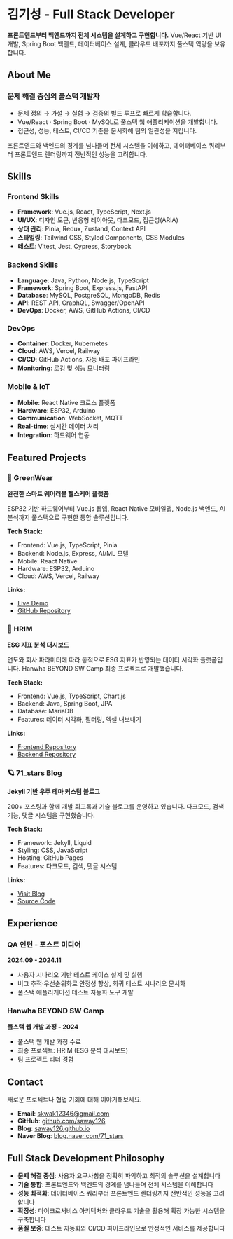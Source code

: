 # 김기성 - Full Stack Developer

**프론트엔드부터 백엔드까지 전체 시스템을 설계하고 구현합니다.**
Vue/React 기반 UI 개발, Spring Boot 백엔드, 데이터베이스 설계, 클라우드 배포까지 풀스택 역량을 보유합니다.

## About Me

### 문제 해결 중심의 풀스택 개발자

* 문제 정의 → 가설 → 실험 → 검증의 빌드 루프로 빠르게 학습합니다.
* Vue/React · Spring Boot · MySQL로 풀스택 웹 애플리케이션을 개발합니다.
* 접근성, 성능, 테스트, CI/CD 기준을 문서화해 팀의 일관성을 지킵니다.

프론트엔드와 백엔드의 경계를 넘나들며 전체 시스템을 이해하고, 데이터베이스 쿼리부터 프론트엔드 렌더링까지 전반적인 성능을 고려합니다.

## Skills

### Frontend Skills

* **Framework**: Vue.js, React, TypeScript, Next.js
* **UI/UX**: 디자인 토큰, 반응형 레이아웃, 다크모드, 접근성(ARIA)
* **상태 관리**: Pinia, Redux, Zustand, Context API
* **스타일링**: Tailwind CSS, Styled Components, CSS Modules
* **테스트**: Vitest, Jest, Cypress, Storybook

### Backend Skills

* **Language**: Java, Python, Node.js, TypeScript
* **Framework**: Spring Boot, Express.js, FastAPI
* **Database**: MySQL, PostgreSQL, MongoDB, Redis
* **API**: REST API, GraphQL, Swagger/OpenAPI
* **DevOps**: Docker, AWS, GitHub Actions, CI/CD

### DevOps

* **Container**: Docker, Kubernetes
* **Cloud**: AWS, Vercel, Railway
* **CI/CD**: GitHub Actions, 자동 배포 파이프라인
* **Monitoring**: 로깅 및 성능 모니터링

### Mobile \& IoT

* **Mobile**: React Native 크로스 플랫폼
* **Hardware**: ESP32, Arduino
* **Communication**: WebSocket, MQTT
* **Real-time**: 실시간 데이터 처리
* **Integration**: 하드웨어 연동

## Featured Projects

### 🌱 GreenWear

**완전한 스마트 웨어러블 헬스케어 플랫폼**

ESP32 기반 하드웨어부터 Vue.js 웹앱, React Native 모바일앱, Node.js 백엔드, AI 분석까지 풀스택으로 구현한 통합 솔루션입니다.

**Tech Stack:**

* Frontend: Vue.js, TypeScript, Pinia
* Backend: Node.js, Express, AI/ML 모델
* Mobile: React Native
* Hardware: ESP32, Arduino
* Cloud: AWS, Vercel, Railway

**Links:**

* [Live Demo](https://greenwear-demo.vercel.app/)
* [GitHub Repository](https://github.com/saway126/greenwear)

### 🏢 HRIM

**ESG 지표 분석 대시보드**

연도와 회사 파라미터에 따라 동적으로 ESG 지표가 반영되는 데이터 시각화 플랫폼입니다. Hanwha BEYOND SW Camp 최종 프로젝트로 개발했습니다.

**Tech Stack:**

* Frontend: Vue.js, TypeScript, Chart.js
* Backend: Java, Spring Boot, JPA
* Database: MariaDB
* Features: 데이터 시각화, 필터링, 엑셀 내보내기

**Links:**

* [Frontend Repository](https://github.com/beyond-sw-camp/be12-fin-HRIM-IMHR-FE)
* [Backend Repository](https://github.com/beyond-sw-camp/be12-fin-HRIM-IMHR-BE)

### 🪐 71\_stars Blog

**Jekyll 기반 우주 테마 커스텀 블로그**

200+ 포스팅과 함께 개발 회고록과 기술 블로그를 운영하고 있습니다. 다크모드, 검색 기능, 댓글 시스템을 구현했습니다.

**Tech Stack:**

* Framework: Jekyll, Liquid
* Styling: CSS, JavaScript
* Hosting: GitHub Pages
* Features: 다크모드, 검색, 댓글 시스템

**Links:**

* [Visit Blog](https://saway126.github.io/)
* [Source Code](https://github.com/saway126/saway126.github.io)

## Experience

### QA 인턴 - 포스트 미디어

**2024.09 - 2024.11**

* 사용자 시나리오 기반 테스트 케이스 설계 및 실행
* 버그 추적·우선순위화로 안정성 향상, 회귀 테스트 시나리오 문서화
* 풀스택 애플리케이션 테스트 자동화 도구 개발

### Hanwha BEYOND SW Camp

**풀스택 웹 개발 과정 - 2024**

* 풀스택 웹 개발 과정 수료
* 최종 프로젝트: HRIM (ESG 분석 대시보드)
* 팀 프로젝트 리더 경험

## Contact

새로운 프로젝트나 협업 기회에 대해 이야기해보세요.

* **Email**: [skwak12346@gmail.com](mailto:skwak12346@gmail.com)
* **GitHub**: [github.com/saway126](https://github.com/saway126)
* **Blog**: [saway126.github.io](https://saway126.github.io/)
* **Naver Blog**: [blog.naver.com/71\_stars](https://blog.naver.com/71_stars)

## Full Stack Development Philosophy

* **문제 해결 중심**: 사용자 요구사항을 정확히 파악하고 최적의 솔루션을 설계합니다
* **기술 통합**: 프론트엔드와 백엔드의 경계를 넘나들며 전체 시스템을 이해합니다
* **성능 최적화**: 데이터베이스 쿼리부터 프론트엔드 렌더링까지 전반적인 성능을 고려합니다
* **확장성**: 마이크로서비스 아키텍처와 클라우드 기술을 활용해 확장 가능한 시스템을 구축합니다
* **품질 보증**: 테스트 자동화와 CI/CD 파이프라인으로 안정적인 서비스를 제공합니다
